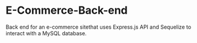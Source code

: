 # E-Commerce-Back-end
Back end for an e-commerce sitethat uses Express.js API and Sequelize to interact with a MySQL database.
